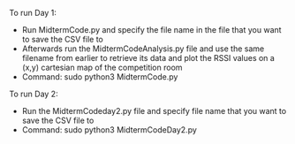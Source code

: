 To run Day 1:
- Run MidtermCode.py and specify the file name in the file that you want to save the CSV file to
- Afterwards run the MidtermCodeAnalysis.py file and use the same filename from earlier to retrieve its data and plot the RSSI values on a (x,y) cartesian map of the competition room
- Command: sudo python3 MidtermCode.py

To run Day 2:
- Run the MidtermCodeday2.py file and specify file name that you want to save the CSV file to
- Command: sudo python3 MidtermCodeDay2.py
